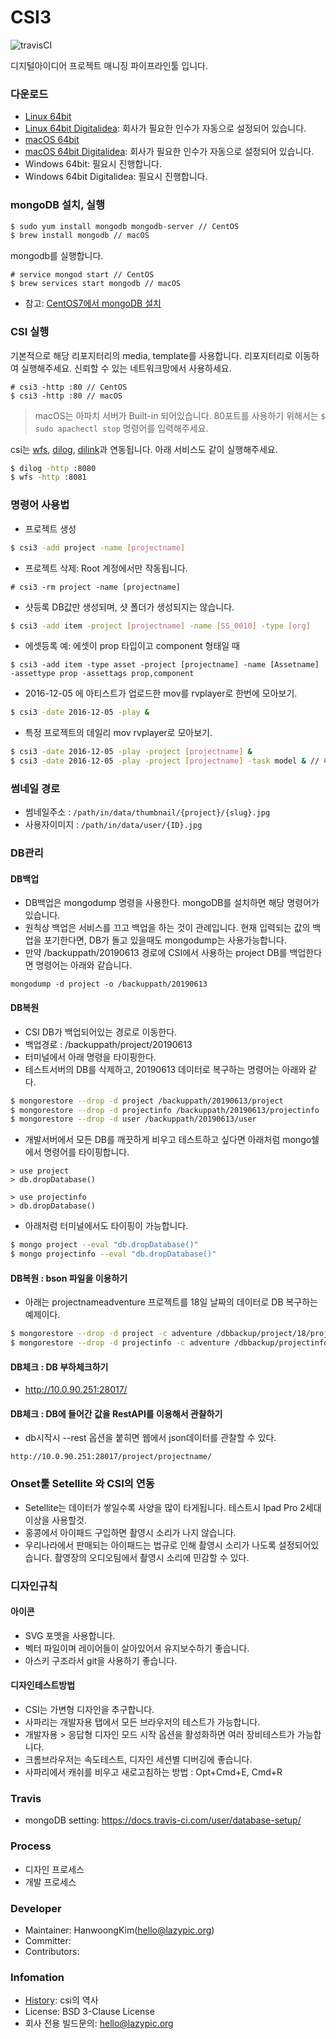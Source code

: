 # CSI3

![travisCI](https://secure.travis-ci.org/digital-idea/csi3.png)

디지털아이디어 프로젝트 매니징 파이프라인툴 입니다.

### 다운로드
- [Linux 64bit](https://github.com/digital-idea/csi3/releases/download/v1.0/csi3_linux_x86-64.tgz)
- [Linux 64bit Digitalidea](https://github.com/digital-idea/csi3/releases/download/v1.0/csi3_linux_di_x86-64.tgz): 회사가 필요한 인수가 자동으로 설정되어 있습니다.
- [macOS 64bit](https://github.com/digital-idea/csi3/releases/download/v1.0/csi3_darwin_x86-64.tgz)
- [macOS 64bit Digitalidea](https://github.com/digital-idea/csi3/releases/download/v1.0/csi3_darwin_di_x86-64.tgz): 회사가 필요한 인수가 자동으로 설정되어 있습니다.
- Windows 64bit: 필요시 진행합니다.
- Windows 64bit Digitalidea: 필요시 진행합니다.


### mongoDB 설치, 실행

```bash
$ sudo yum install mongodb mongodb-server // CentOS
$ brew install mongodb // macOS
```

mongodb를 실행합니다.
```
# service mongod start // CentOS
$ brew services start mongodb // macOS
```

- 참고: [CentOS7에서 mongoDB 설치](https://github.com/cgiseminar/curriculum/blob/master/docs/install_mongodb.md)

### CSI 실행
기본적으로 해당 리포지터리의 media, template를 사용합니다. 리포지터리로 이동하여 실행해주세요.
신뢰할 수 있는 네트워크망에서 사용하세요.

```
# csi3 -http :80 // CentOS
$ csi3 -http :80 // macOS
```

> macOS는 아파치 서버가 Built-in 되어있습니다. 80포트를 사용하기 위해서는 `$ sudo apachectl stop` 명령어를 입력해주세요.

csi는 [wfs](https://github.com/digital-idea/wfs), [dilog](https://github.com/digital-idea/dilog), [dilink](https://github.com/digital-idea/dilink)과 연동됩니다. 아래 서비스도 같이 실행해주세요.

```bash
$ dilog -http :8080
$ wfs -http :8081
```

### 명령어 사용법
- 프로젝트 생성
```bash
$ csi3 -add project -name [projectname]
```

- 프로젝트 삭제: Root 계정에서만 작동됩니다.
```
# csi3 -rm project -name [projectname]
```

- 샷등록
DB값만 생성되며, 샷 폴더가 생성되지는 않습니다.

```bash
$ csi3 -add item -project [projectname] -name [SS_0010] -type [org]
```

- 에셋등록 예: 에셋이 prop 타입이고 component 형태일 때
```
$ csi3 -add item -type asset -project [projectname] -name [Assetname] -assettype prop -assettags prop,component
```

- 2016-12-05 에 아티스트가 업로드한 mov를 rvplayer로 한번에 모아보기.
```bash
$ csi3 -date 2016-12-05 -play &
```

- 특정 프로젝트의 데일리 mov rvplayer로 모아보기.
```bash
$ csi3 -date 2016-12-05 -play -project [projectname] &
$ csi3 -date 2016-12-05 -play -project [projectname] -task model & // 해당 프로젝트의 model 테스크만 보기
```

### 썸네일 경로
- 썸네일주소 : `/path/in/data/thumbnail/{project}/{slug}.jpg`
- 사용자이미지 : `/path/in/data/user/{ID}.jpg`

### DB관리

#### DB백업
- DB백업은 mongodump 명령을 사용한다. mongoDB를 설치하면 해당 명령어가 있습니다.
- 원칙상 백업은 서비스를 끄고 백업을 하는 것이 관례입니다. 현재 입력되는 값의 백업을 포기한다면, DB가 돌고 있을때도 mongodump는 사용가능합니다.
- 만약 /backuppath/20190613 경로에 CSI에서 사용하는 project DB를 백업한다면 명령어는 아래와 같습니다.
```
mongodump -d project -o /backuppath/20190613
```

#### DB복원
- CSI DB가 백업되어있는 경로로 이동한다.
- 백업경로 : /backuppath/project/20190613
- 터미널에서 아래 명령을 타이핑한다.
- 테스트서버의 DB를 삭제하고, 20190613 데이터로 복구하는 명령어는 아래와 같다.

```bash
$ mongorestore --drop -d project /backuppath/20190613/project
$ mongorestore --drop -d projectinfo /backuppath/20190613/projectinfo
$ mongorestore --drop -d user /backuppath/20190613/user
```

- 개발서버에서 모든 DB를 깨끗하게 비우고 테스트하고 싶다면 아래처럼 mongo쉘에서 명령어를 타이핑합니다.

```
> use project
> db.dropDatabase()

> use projectinfo
> db.dropDatabase()
```

- 아래처럼 터미널에서도 타이핑이 가능합니다.

```bash
$ mongo project --eval "db.dropDatabase()"
$ mongo projectinfo --eval "db.dropDatabase()"
```

#### DB복원 : bson 파일을 이용하기
- 아래는 projectnameadventure 프로젝트를 18일 날짜의 데이터로 DB 복구하는 예제이다.

```bash
$ mongorestore --drop -d project -c adventure /dbbackup/project/18/project/adventure.bson
$ mongorestore --drop -d projectinfo -c adventure /dbbackup/projectinfo/18/projectinfo/adventure.bson
```

#### DB체크 : DB 부하체크하기
- http://10.0.90.251:28017/

#### DB체크 : DB에 들어간 값을 RestAPI를 이용해서 관찰하기
- db시작시 --rest 옵션을 붙히면 웹에서 json데이터를 관찰할 수 있다.

```
http://10.0.90.251:28017/project/projectname/
```

### Onset툴 Setellite 와 CSI의 연동
- Setellite는 데이터가 쌓일수록 사양을 많이 타게됩니다. 테스트시 Ipad Pro 2세대 이상을 사용할것.
- 홍콩에서 아이패드 구입하면 촬영시 소리가 나지 않습니다.
- 우리나라에서 판매되는 아이패드는 법규로 인해 촬영시 소리가 나도록 설정되어있습니다. 촬영장의 오디오팀에서 촬영시 소리에 민감할 수 있다.

### 디자인규칙
#### 아이콘
- SVG 포멧을 사용합니다.
- 벡터 파일이며 레이어들이 살아있어서 유지보수하기 좋습니다.
- 아스키 구조라서 git을 사용하기 좋습니다.

#### 디자인테스트방법
- CSI는 가변형 디자인을 추구합니다.
- 사파리는 개발자용 탭에서 모든 브라우저의 테스트가 가능합니다.
- 개발자용 > 응답형 디자인 모드 시작 옵션을 활성화하면 여러 장비테스트가 가능합니다.
- 크롬브라우저는 속도테스트, 디자인 세션별 디버깅에 좋습니다.
- 사파리에서 캐쉬를 비우고 새로고침하는 방법 : Opt+Cmd+E, Cmd+R

### Travis
- mongoDB setting: https://docs.travis-ci.com/user/database-setup/

### Process
- 디자인 프로세스
- 개발 프로세스

### Developer
- Maintainer: HanwoongKim(hello@lazypic.org)
- Committer: 
- Contributors: 

### Infomation
- [History](documents/history.md): csi의 역사
- License: BSD 3-Clause License
- 회사 전용 빌드문의: hello@lazypic.org
